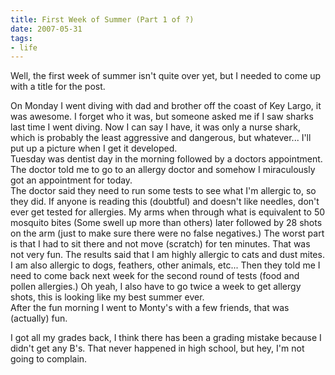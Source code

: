 ```yaml
---
title: First Week of Summer (Part 1 of ?)
date: 2007-05-31
tags:
- life
---
```

Well, the first week of summer isn't quite over yet, but I needed to come up with a title for the post.

On Monday I went diving with dad and brother off the coast of Key Largo, it was awesome. I forget who it was, but someone asked me if I saw sharks last time I went diving. Now I can say I have, it was only a nurse shark, which is probably the least aggressive and dangerous, but whatever... I'll put up a picture when I get it developed.<br />Tuesday was dentist day in the morning followed by a doctors appointment. The doctor told me to go to an allergy doctor and somehow I miraculously got an appointment for today. <br />The doctor said they need to run some tests to see what I'm allergic to, so they did. If anyone is reading this (doubtful) and doesn't like needles, don't ever get tested for allergies. My arms when through what is equivalent to 50 mosquito bites (Some swell up more than others) later followed by 28 shots on the arm (just to make sure there were no false negatives.) The worst part is that I had to sit there and not move (scratch) for ten minutes. That was not very fun. The results said that I am highly allergic to cats and dust mites. I am also allergic to dogs, feathers, other animals, etc... Then they told me I need to come back next week for the second round of tests (food and pollen allergies.) Oh yeah, I also have to go twice a week to get allergy shots, this is looking like my best summer ever.<br />After the fun morning I went to Monty's with a few friends, that was (actually) fun.

I got all my grades back, I think there has been a grading mistake because I didn't get any B's. That never happened in high school, but hey, I'm not going to complain.
